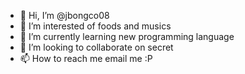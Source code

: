 - 👋 Hi, I’m @jbongco08
- 👀 I’m interested of foods and musics
- 🌱 I’m currently learning new programming language
- 💞️ I’m looking to collaborate on secret
- 📫 How to reach me email me :P

<!---
jbongco08/jbongco08 is a ✨ special ✨ repository because its `README.md` (this file) appears on your GitHub profile.
You can click the Preview link to take a look at your changes.
--->
